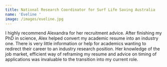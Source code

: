 ```yaml
---
title: National Research Coordinator for Surf Life Saving Australia
name: 'Eveline '
image: /images/eveline.jpg
---
```

I highly recommend Alexandra for her recruitment advice. After finishing my PhD in science, Alex helped convert my academic resume into an industry one. There is very little information or help for academics wanting to redirect their career to an industry research position. Her knowledge of the job market, efficient way of reframing my resume and advice on timing of applications was invaluable to the transition into my current role.
